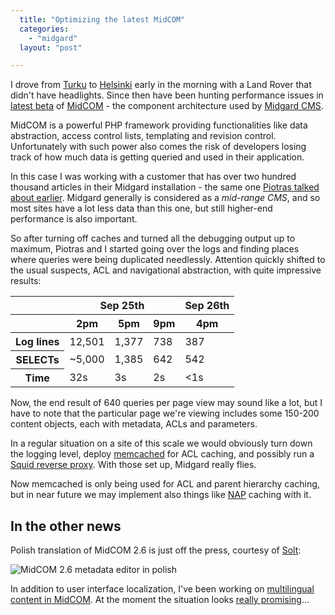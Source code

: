 ```yaml
---
  title: "Optimizing the latest MidCOM"
  categories: 
    - "midgard"
  layout: "post"

---
```

I drove from [Turku][1] to [Helsinki][2] early in the morning with a Land Rover that didn't have headlights. Since then have been hunting performance issues in [latest beta][5] of [MidCOM][3] - the component architecture used by [Midgard CMS][4].

MidCOM is a powerful PHP framework providing functionalities like data abstraction, access control lists, templating and revision control. Unfortunately with such power also comes the risk of developers losing track of how much data is getting queried and used in their application.

In this case I was working with a customer that has over two hundred thousand articles in their Midgard installation - the same one [Piotras talked about earlier][6]. Midgard generally is considered as a _mid-range CMS_, and so most sites have a lot less data than this one, but still higher-end performance is also important.

So after turning off caches and turned all the debugging output up to maximum, Piotras and I started going over the logs and finding places where queries were being duplicated needlessly. Attention quickly shifted to the usual suspects, ACL and navigational abstraction, with quite impressive results:

<table>
    <thead>
        <tr>
            <th></th>
            <th colspan="3">Sep 25th</th>
            <th>Sep 26th</th>
        </tr>
        <tr>
            <th></th>
            <th>2pm</th>
            <th>5pm</th>
            <th>9pm</th>
            <th>4pm</th>
        </tr>
    </thead>
    <tbody>
        <tr>
            <th>Log lines</th>
            <td>12,501</td>
            <td> 1,377</td>
            <td>   738</td>
            <td>   387</td>
        </tr>
        <tr>
            <th>SELECTs</th>
            <td>~5,000</td>
            <td> 1,385</td>
            <td>   642</td>
            <td>   542</td>
        </tr>
        <tr>
            <th>Time</th>
            <td>32s</td>
            <td> 3s</td>
            <td> 2s</td>
            <td> &lt;1s</td>
        </tr>
    </tbody>
</table>
        
Now, the end result of 640 queries per page view may sound like a lot, but I have to note that the particular page we're viewing includes some 150-200 content objects, each with metadata, ACLs and parameters.

In a regular situation on a site of this scale we would obviously turn down the logging level, deploy [memcached][7] for ACL caching, and possibly run a [Squid reverse proxy][8]. With those set up, Midgard really flies.

Now memcached is only being used for ACL and parent hierarchy caching, but in near future we may implement also things like [NAP][10] caching with it.

## In the other news

Polish translation of MidCOM 2.6 is just off the press, courtesy of [Solt][9]:

![MidCOM 2.6 metadata editor in polish](https://d2vqpl3tx84ay5.cloudfront.net/midcom-2.6-metadata-pl-small.jpg)

In addition to user interface localization, I've been working on [multilingual content in MidCOM][11]. At the moment the situation looks [really promising][12]...

[1]: http://en.wikipedia.org/wiki/Turku
[2]: http://en.wikipedia.org/wiki/Helsinki
[3]: http://www.midgard-project.org/documentation/midcom/
[4]: http://www.midgard-project.org/
[5]: http://pear.midcom-project.org/index.php?package=midcom&release=2.6.0beta5&downloads
[6]: http://www.nemein.com/people/piotras/midgard-database-indexes.html
[7]: http://www.danga.com/memcached/
[8]: http://www.squid-cache.org/
[9]: http://www.midgard-project.org/community/whoswho/solt.html
[10]: http://www.midgard-project.org/documentation/concepts-midcom-specs-subsystems-nap/
[11]: http://www.midgard-project.org/development/mrfc/0032.html
[12]: http://www.nehmer.net/lurker/gforge/message/20060924.112739.dc351a3b.en.html
